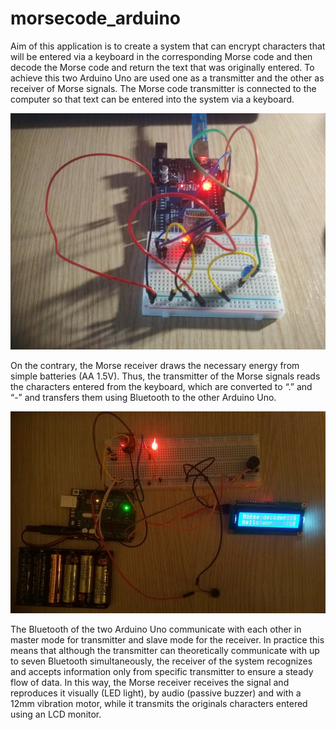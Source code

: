 # morsecode_arduino

Aim of this application is to create a system that can encrypt characters that will be entered via a keyboard in the corresponding Morse code and then decode the Morse code and return the text that was originally entered. To achieve this two Arduino Uno are used one as a transmitter and the other as
receiver of Morse signals. The Morse code transmitter is connected to the computer so that text can be entered into the system via a keyboard.

<img src="https://github.com/kellypat1/morsecode_arduino/blob/main/transmitter.jpg" width="700">

On the contrary, the Morse receiver draws the necessary energy from simple batteries (AA 1.5V). Thus, the transmitter of the Morse signals reads the
characters entered from the keyboard, which are converted to “.” and “-” and transfers them using Bluetooth to the other Arduino Uno. 

<img src="https://github.com/kellypat1/morsecode_arduino/blob/main/receiver.jpg" width="700">

The Bluetooth of the two Arduino Uno communicate with each other in master mode for transmitter and slave mode for the receiver. In practice this means that although the transmitter can theoretically communicate with up to seven Bluetooth simultaneously, the receiver of the system recognizes and accepts information only from specific transmitter to ensure a steady flow of data. In this way, the Morse receiver receives the signal and reproduces it visually (LED light), by audio
(passive buzzer) and with a 12mm vibration motor, while it transmits the originals characters entered using an LCD monitor.



